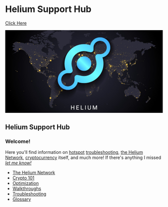 # Helium Support Hub
<a href="https://tanny.gitbook.io/tannys-helium-support/" target="_blank">Click Here</a>

![](<.gitbook/assets/helium (2) (1).jpeg>)

## Helium Support Hub

### Welcome!

Here you'll find information on [hotspot](helium-glossary.md#hotspot) [troubleshooting](helium-glossary.md#troubleshooting), [the Helium Network](the-helium-network/), [cryptocurrency](helium-glossary.md#cryptocurrency) itself, and much more! If there's anything I missed [_let me know!_](troubleshooting/contact/)

* [The Helium Network](the-helium-network/)
* [Crypto 101](crypto-101.md)
* [Optimization](optimization/)
* [Walkthroughs](walkthroughs.md)&#x20;
* [Troubleshooting](troubleshooting/)
* [Glossary](helium-glossary.md)
